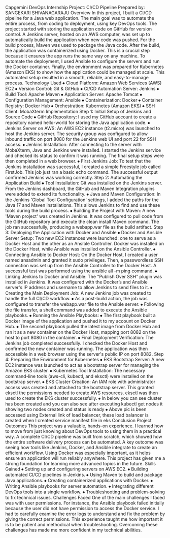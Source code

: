 Capgemini DevOps Internship Project: CI/CD Pipeline
Prepared by: SANGEKARI SHIVANAGARAJU
Overview
In this project, I built a CI/CD pipeline for a Java web application. The main goal was to automate the entire process, from coding to deployment, using key DevOps tools.
The project started with storing the application code on GitHub for version control. A Jenkins server, hosted on an AWS computer, was set up to automatically build the application when new code was pushed. For the build process, Maven was used to package the Java code.
After the build, the application was containerized using Docker. This is a crucial step because it ensures the app runs the same way on any machine. To automate the deployment, I used Ansible to configure the servers and run the Docker container. Finally, the environment was prepared for Kubernetes (Amazon EKS) to show how the application could be managed at scale.
This automated setup resulted in a smooth, reliable, and easy-to-manage process.
Technology Used
⦁	Cloud Platform: Amazon Web Services (AWS) EC2
⦁	Version Control: Git & GitHub
⦁	CI/CD Automation Server: Jenkins
⦁	Build Tool: Apache Maven
⦁	Application Server: Apache Tomcat
⦁	Configuration Management: Ansible
⦁	Containerization: Docker
⦁	Container Registry: Docker Hub
⦁	Orchestration: Kubernetes (Amazon EKS)
⦁	SSH Client: MobaXterm
Implementation
Step 1: Initial Setup of Jenkins and Source Code
⦁	GitHub Repository: I used my GitHub account to create a repository named hello-world for storing the Java application code.
⦁	Jenkins Server on AWS: An AWS EC2 instance (t2.micro) was launched to host the Jenkins server. The security group was configured to allow inbound traffic on port 8080 for the Jenkins web UI and port 22 for SSH access.
⦁	Jenkins Installation: After connecting to the server with MobaXterm, Java and Jenkins were installed. I started the Jenkins service and checked its status to confirm it was running. The final setup steps were then completed in a web browser.
⦁	First Jenkins Job: To test that the Jenkins installation was successful, I created a simple Freestyle job called FirstJob. This job just ran a basic echo command. The successful output confirmed Jenkins was working correctly.
Step 2: Automating the Application Build
⦁	Tool Installation: Git was installed on the Jenkins server. From the Jenkins dashboard, the GitHub and Maven Integration plugins were added to extend its functionality.
⦁	Java and Maven Configuration: In the Jenkins 'Global Tool Configuration' settings, I added the paths for the Java 17 and Maven installations. This allows Jenkins to find and use these tools during the build process.
⦁	Building the Project with Maven: A new 'Maven project' was created in Jenkins. It was configured to pull code from the GitHub repository and execute the clean install Maven command. The job ran successfully, producing a webapp.war file as the build artifact.
Step 3: Deploying the Application with Docker and Ansible
⦁	Docker and Ansible Server Setup: Two new EC2 instances were launched: one to serve as a Docker Host and the other as an Ansible Controller. Docker was installed on the Docker Host, while Ansible was installed on the Ansible Controller.
⦁	Connecting Ansible to Docker Host: On the Docker Host, I created a user named ansadmin and granted it sudo privileges. Then, a passwordless SSH connection was set up from the Ansible Controller to the Docker Host. A successful test was performed using the ansible all -m ping command.
⦁	Linking Jenkins to Docker and Ansible: The "Publish Over SSH" plugin was installed in Jenkins. It was configured with the Docker’s and Ansible server's IP address and username to allow Jenkins to send files to it.
⦁	Creating the Main Deployment Job: A new Jenkins job was created to handle the full CI/CD workflow.
⦁	As a post-build action, the job was configured to transfer the webapp.war file to the Ansible server.
⦁	Following the file transfer, a shell command was added to execute the Ansible playbooks.
⦁	Running the Ansible Playbooks:
⦁	The first playbook built a Docker image of the application and pushed it to my account on Docker Hub.
⦁	The second playbook pulled the latest image from Docker Hub and ran it as a new container on the Docker Host, mapping port 8082 on the host to port 8080 in the container.
⦁	Final Deployment Verification: The Jenkins job completed successfully. I checked the Docker Host and confirmed the new container was running. The application was then accessible in a web browser using the server's public IP on port 8082.
Step 4: Preparing the Environment for Kubernetes
⦁	EKS Bootstrap Server: A new EC2 instance was launched to act as a bootstrap server for managing the Amazon EKS cluster.
⦁	Kubernetes Tool Installation: The necessary command-line tools (aws-cli, kubectl, and eksctl) were installed on the bootstrap server.
⦁	EKS Cluster Creation: An IAM role with administrator access was created and attached to the bootstrap server. This granted eksctl the permissions needed to create AWS resources. eksctl was then used to create the EKS cluster successfully.
⦁	In below you can see cluster has been created and you can also see after executing kubectl get nodes it showing two nodes created and status is ready
⦁	Above pic is been accessed using External link of load balancer, these load balancer is created when I created service manifest file in eks
Conclusion
Project Outcomes
This project was a valuable, hands-on experience. I learned how to move from just knowing about DevOps tools to using them in a practical way. A complete CI/CD pipeline was built from scratch, which showed how the entire software delivery process can be automated. A key outcome was seeing how tools like Jenkins, Docker, and Ansible integrate to create an efficient workflow. Using Docker was especially important, as it helps ensure an application will run reliably anywhere. This project has given me a strong foundation for learning more advanced topics in the future.
Skills Gained
⦁	Setting up and configuring servers on AWS EC2.
⦁	Building automated CI/CD pipelines in Jenkins.
⦁	Using Maven to build and package Java applications.
⦁	Creating containerized applications with Docker.
⦁	Writing Ansible playbooks for server automation.
⦁	Integrating different DevOps tools into a single workflow.
⦁	Troubleshooting and problem-solving to fix technical issues.
Challenges Faced
One of the main challenges I faced was with user permissions. For instance, the Ansible playbook failed initially because the user did not have permission to access the Docker service. I had to carefully examine the error logs to understand and fix the problem by giving the correct permissions. This experience taught me how important it is to be patient and methodical when troubleshooting. Overcoming these challenges has made me more confident in my technical abilities.
